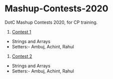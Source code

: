 # Mashup-Contests-2020
DotC Mashup Contests 2020, for CP training. 

1. [Contest 1](https://vjudge.net/contest/381457)
* Strings and Arrays
* Setters:- Ambuj, Achint, Rahul

1. [Contest 2](https://vjudge.net/contest/382246)
* Strings and Arrays
* Setters:- Ambuj, Achint, Rahul

